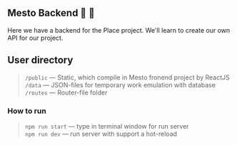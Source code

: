 ##  Mesto Backend 🍄 🚧

Here we have a backend for the Place project.
We'll learn to сreate our own API for our project.



## User directory

>`/public` — Static, which compile in Mesto fronend project by ReactJS  
`/data` — JSON-files for temporary work emulation with database  
`/routes` — Router-file folder  
  

### How to run

> `npm run start` — type in terminal window for run server   
`npm run dev` — run server with support a hot-reload

